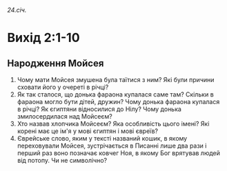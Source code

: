 
_24.січ._

# Вихід 2:1-10

## Народження Мойсея
1. Чому мати Мойсея змушена була таїтися з ним? Які були причини сховати його у очереті в річці?
2. Як так сталося, що донька фараона купалася саме там? Скільки в фараона могло бути дітей, дружин? Чому донька фараона купалася в річці? Як єгиптяни відносилися до Нілу? Чому донька змилосердилася над Мойсеєм?
3. Хто назвав хлопчика Мойсеєм? Яка особливість цього імені? Які корені має це ім'я у мові єгиптян і мові євреїв?
4. Єврейське слово, яким у тексті названий кошик, в якому переховували Мойсея, зустрічається в Писанні лише два рази і перший раз воно позначає ковчег Ноя, в якому Бог врятував людей від потопу. Чи не символічно?
